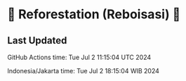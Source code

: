 
# 🌳 Reforestation (Reboisasi) 🌲

## Last Updated

GitHub Actions time: Tue Jul  2 11:15:04 UTC 2024

Indonesia/Jakarta time: Tue Jul  2 18:15:04 WIB 2024
